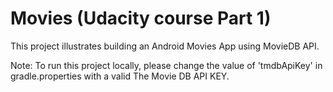 # Movies (Udacity course Part 1)
This project illustrates building an Android Movies App using MovieDB API.

Note:
To run this project locally, please change the value of 'tmdbApiKey' in gradle.properties with a valid The Movie DB API KEY.
